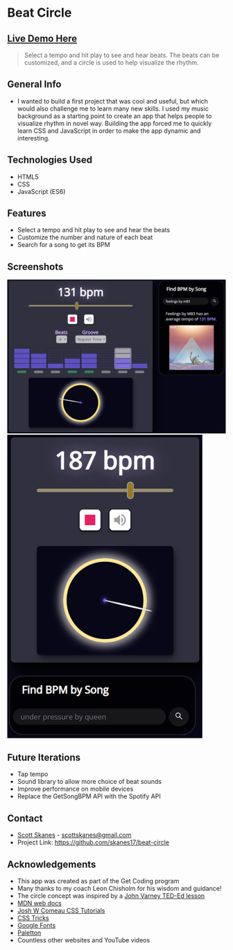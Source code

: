 # Beat Circle

## [Live Demo Here](https://skanes17.github.io/beat-circle/)
> Select a tempo and hit play to see and hear beats. The beats can be customized, and a circle is used to help visualize the rhythm.

## General Info

- I wanted to build a first project that was cool and useful, but which would also challenge me to learn many new skills. I used my music background as a starting point to create an app that helps people to visualize rhythm in novel way. Building the app forced me to quickly learn CSS and JavaScript in order to make the app dynamic and interesting.

## Technologies Used

- HTML5
- CSS
- JavaScript (ES6)

## Features

- Select a tempo and hit play to see and hear the beats
- Customize the number and nature of each beat
- Search for a song to get its BPM

## Screenshots

![Normal View](images/screenshot01.png)
![Simplified View](images/screenshot02.png)

## Future Iterations

- Tap tempo
- Sound library to allow more choice of beat sounds
- Improve performance on mobile devices
- Replace the GetSongBPM API with the Spotify API

## Contact

- [Scott Skanes](https://www.linkedin.com/in/sskanes/) - [scottskanes@gmail.com](scottskanes@gmail.com)
- Project Link: https://github.com/skanes17/beat-circle

## Acknowledgements

- This app was created as part of the Get Coding program
- Many thanks to my coach Leon Chisholm for his wisdom and guidance!
- The circle concept was inspired by a [John Varney TED-Ed lesson](https://youtu.be/2UphAzryVpY)
- [MDN web docs](https://developer.mozilla.org/)
- [Josh W Comeau CSS Tutorials](https://www.joshwcomeau.com/tutorials/css/)
- [CSS Tricks](https://css-tricks.com/)
- [Google Fonts](https://fonts.google.com/)
- [Paletton](http://paletton.com/)
- Countless other websites and YouTube videos
